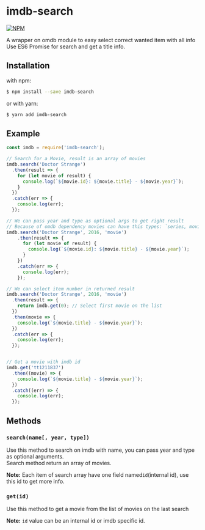 # imdb-search
[![NPM](https://nodei.co/npm/imdb-search.png?downloads=true&downloadRank=true&stars=true)](https://nodei.co/npm/imdb-search/)  

A wrapper on omdb module to easy select correct wanted item with all info  
Use ES6 Promise for search and get a title info.

## Installation
with npm:
```bash
$ npm install --save imdb-search    

```
or with yarn:  
```bash
$ yarn add imdb-search
```
## Example
```js
const imdb = require('imdb-search');

// Search for a Movie, result is an array of movies
imdb.search('Doctor Strange')
  .then(result => {
    for (let movie of result) {
      console.log(`${movie.id}: ${movie.title} - ${movie.year}`);
    }
  })
  .catch(err => {
    console.log(err);
  });

// We can pass year and type as optional args to get right result
// Because of omdb dependency movies can have this types: `series, movie, episode`
imdb.search('Doctor Strange', 2016, 'movie')
    .then(result => {
      for (let movie of result) {
        console.log(`${movie.id}: ${movie.title} - ${movie.year}`);
      }
    })
    .catch(err => {
      console.log(err);
    });

// We can select item number in returned result
imdb.search('Doctor Strange', 2016, 'movie')
  .then(result => {
    return imdb.get(0); // Select first movie on the list
  })
  .then(movie => {
    console.log(`${movie.title} - ${movie.year}`);
  })
  .catch(err => {
    console.log(err);
  });


// Get a movie with imdb id
imdb.get('tt1211837')
  .then((movie) => {
    console.log(`${movie.title} - ${movie.year}`);
  })
  .catch((err) => {
    console.log(err);
  });
```
## Methods

### `search(name[, year, type])`
Use this method to search on imdb with name, you can pass year and type as optional arguments.  
Search method return an array of movies.  

**Note:** Each item of search array have one field named`id`(internal id), use this id to get more info.

### `get(id)`
Use this method to get a movie from the list of movies on the last search  

**Note:** `id` value can be an internal id or imdb specific id.
